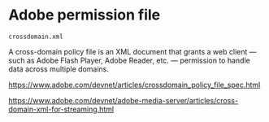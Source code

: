 # Adobe permission file

`crossdomain.xml`

A cross-domain policy file is an XML document that grants a web client — such
as Adobe Flash Player, Adobe Reader, etc. — permission to handle data across
multiple domains.

https://www.adobe.com/devnet/articles/crossdomain_policy_file_spec.html

https://www.adobe.com/devnet/adobe-media-server/articles/cross-domain-xml-for-streaming.html
